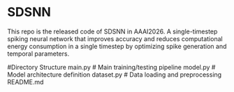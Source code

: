 # SDSNN 
This repo is the released code of SDSNN in AAAI2026.
A single-timestep spiking neural network that improves accuracy and reduces computational energy consumption in a single timestep by optimizing spike generation and temporal parameters.

#Directory Structure
main.py # Main training/testing pipeline
model.py # Model architecture definition
dataset.py # Data loading and preprocessing
README.md
